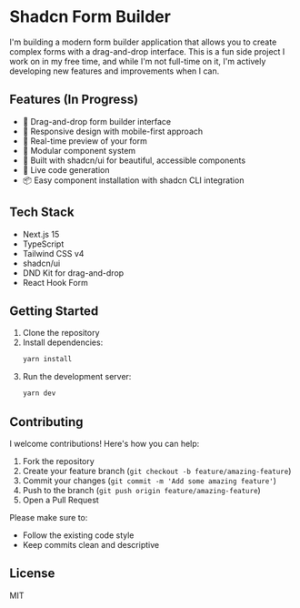 # Shadcn Form Builder

I'm building a modern form builder application that allows you to create complex forms with a drag-and-drop interface. This is a fun side project I work on in my free time, and while I'm not full-time on it, I'm actively developing new features and improvements when I can.

## Features (In Progress)

- 🎨 Drag-and-drop form builder interface
- 📱 Responsive design with mobile-first approach
- 🎯 Real-time preview of your form
- 🧩 Modular component system
- 🎨 Built with shadcn/ui for beautiful, accessible components
- 🔄 Live code generation
- 📦 Easy component installation with shadcn CLI integration

## Tech Stack

- Next.js 15
- TypeScript
- Tailwind CSS v4
- shadcn/ui
- DND Kit for drag-and-drop
- React Hook Form

## Getting Started

1. Clone the repository
2. Install dependencies:
   ```bash
   yarn install
   ```
3. Run the development server:
   ```bash
   yarn dev
   ```

## Contributing

I welcome contributions! Here's how you can help:

1. Fork the repository
2. Create your feature branch (`git checkout -b feature/amazing-feature`)
3. Commit your changes (`git commit -m 'Add some amazing feature'`)
4. Push to the branch (`git push origin feature/amazing-feature`)
5. Open a Pull Request

Please make sure to:
- Follow the existing code style
- Keep commits clean and descriptive

## License

MIT
